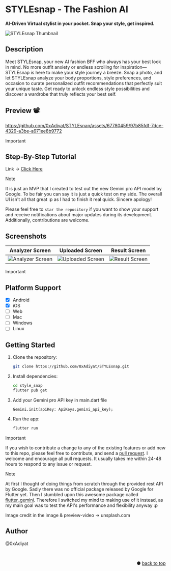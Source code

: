 # STYLEsnap - The Fashion AI

**AI-Driven Virtual stylist in your pocket. Snap your style, get inspired.**

![STYLEsnap Thumbnail](https://github.com/user-attachments/assets/81f301e1-bbca-4afa-b259-caba695374a1)


## Description
Meet STYLEsnap, your new AI fashion BFF who always has your best look in mind. No more outfit anxiety or endless scrolling for inspiration—STYLEsnap is here to make your style journey a breeze. Snap a photo, and let STYLEsnap analyze your body proportions, style preferences, and occasion to curate personalized outfit recommendations that perfectly suit your unique taste. Get ready to unlock endless style possibilities and discover a wardrobe that truly reflects your best self.


## Preview 📽️
https://github.com/0xAdiyat/STYLEsnap/assets/67780459/97b85fdf-7dce-4329-a3be-a971ee8b9772


> [!IMPORTANT]
> ## Step-By-Step Tutorial
> Link -> [Click Here](https://youtu.be/TemisXFWeQw)


> [!NOTE]  
> It is just an MVP that I created to test out the new Gemini pro API model by Google. To be fair you can say it is just a quick test on my side. The overall UI isn't all that great :p as I had to finish it real quick. Sincere apology!
> 
> Please feel free to `star the repository` if you want to show your support and receive notifications about major updates during its development. Additionally, contributions are welcome.


## Screenshots

Analyzer Screen         |  Uploaded Screen       |   Result Screen
:-------------------------:|:-------------------------:|:-------------------------:|
![Analyzer Screen](https://github.com/0xAdiyat/STYLEsnap/assets/67780459/aa5d0fcf-7404-4810-bee6-1fe9e2d07625)|![Uploaded Screen](https://github.com/0xAdiyat/STYLEsnap/assets/67780459/875707e0-0384-4ea2-96dc-be09a7c0c726)|![Result Screen](https://github.com/0xAdiyat/STYLEsnap/assets/67780459/326781af-db60-4dc2-971b-91d255222e75)|

> [!IMPORTANT]
> ## Platform Support
> - [x] Android
> - [x] iOS
> - [ ] Web
> - [ ] Mac
> - [ ] Windows
> - [ ] Linux


## Getting Started

1. Clone the repository:
   ```bash
   git clone https://github.com/0xAdiyat/STYLEsnap.git
   ```
2. Install dependencies:
   ```bash
   cd style_snap
   flutter pub get
   ```
3. Add your Gemini pro API key in main.dart file
   ```
   Gemini.init(apiKey: ApiKeys.gemini_api_key);
   ```
5. Run the app:
   ```bash
   flutter run
   ```


> [!IMPORTANT]  
> If you wish to contribute a change to any of the existing features or add new to this repo,
> please feel free to contribute,
> and send a [pull request](https://github.com/0xAdiyat/STYLEsnap/pulls). I welcome and encourage all pull requests. It usually takes me within 24-48 hours to respond to any issue or request.

> [!NOTE]
> At first I thought of doing things from scratch through the provided rest API by Google. Sadly there was no official package released by Google for Flutter yet.
> Then I stumbled upon this awesome package called [flutter_gemini](https://pub.dev/packages/flutter_gemini). Therefore I switched my mind to making use of it instead, as my main goal was to test the API's performance and flexibility anyway :p
> 
> Image credit in the image & preview-video -> unsplash.com

## Author
@0xAdiyat

<br>
<p align="right">● <a href="#description">back to top</a></p>
